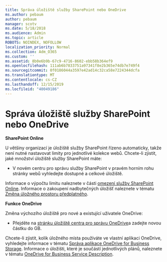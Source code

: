 ```yaml
---
title: Správa úložiště služby SharePoint nebo OneDrive
ms.author: pebaum
author: pebaum
manager: scotv
ms.date: 5/18/2018
ms.audience: Admin
ms.topic: article
ROBOTS: NOINDEX, NOFOLLOW
localization_priority: Normal
ms.collection: Adm_O365
ms.custom: ''
ms.assetid: 8b0e6b9b-67c9-4716-8602-ebb58b364ef9
ms.openlocfilehash: 111ab6b7833751a97341f8e2b365e74db7e749f4
ms.sourcegitcommit: 0f0186044a3597e42ad14c32ca58e7224344dcfa
ms.translationtype: MT
ms.contentlocale: cs-CZ
ms.lasthandoff: 12/15/2019
ms.locfileid: "40049186"
---
```

# <a name="manage-your-sharepoint-or-onedrive-storage"></a>Správa úložiště služby SharePoint nebo OneDrive

 **SharePoint Online**
  
U většiny organizací je úložiště služby SharePoint řízeno automaticky, takže není nutné nastavovat limity pro jednotlivé kolekce webů. Chcete-li zjistit, jaké množství úložiště služby SharePoint máte:
  
- V novém centru pro správu služby SharePoint v pravém horním rohu stránky webů vyhledejte dostupné a celkové úložiště.
    
Informace o výpočtu limitu naleznete v části [omezení služby SharePoint Online](https://go.microsoft.com/fwlink/p/?LinkID=856113). Informace o zakoupení nadbytečných úložišť naleznete v tématu [Změna úložného prostoru předplatného](https://go.microsoft.com/fwlink/?linkid=866428).
  
 **Funkce OneDrive**
  
Změna výchozího úložiště pro nové a existující uživatele OneDrive:
  
- Přejděte na [stránku úložiště centra pro správu OneDrive](https://admin.onedrive.com/?v=StorageSettings)a zadejte novou částku do GB.
    
Chcete-li zjistit, kolik úložného místa používáte ve vlastní aplikaci OneDrive, vyhledejte informace v tématu [Správa aplikace OneDrive for Business Storage](https://go.microsoft.com/fwlink/?linkid=866429). Informace o úložišti, které je součástí jednotlivých plánů, naleznete v tématu [OneDrive for Business Service Description](https://go.microsoft.com/fwlink/p/?LinkID=826071).
  

